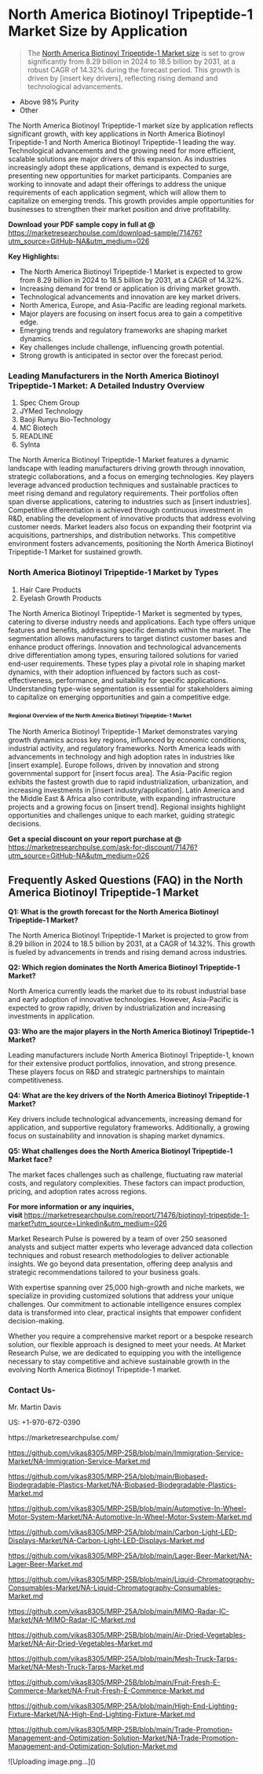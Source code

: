 <h1>North America Biotinoyl Tripeptide-1 Market&nbsp;Size by Application</h1><blockquote><p>The <a href="https://marketresearchpulse.com/download-sample/71476?utm_source=GitHub-NA&amp;utm_medium=026">North America Biotinoyl Tripeptide-1 Market size</a> is set to grow significantly from 8.29 billion in 2024 to 18.5 billion by 2031, at a robust CAGR of 14.32% during the forecast period. This growth is driven by [insert key drivers], reflecting rising demand and technological advancements.</p></blockquote><ul><li>Above 98% Purity<li> Other</li></ul><p>The North America Biotinoyl Tripeptide-1 market size by application reflects significant growth, with key applications in North America Biotinoyl Tripeptide-1 and North America Biotinoyl Tripeptide-1 leading the way. Technological advancements and the growing need for more efficient, scalable solutions are major drivers of this expansion. As industries increasingly adopt these applications, demand is expected to surge, presenting new opportunities for market participants. Companies are working to innovate and adapt their offerings to address the unique requirements of each application segment, which will allow them to capitalize on emerging trends. This growth provides ample opportunities for businesses to strengthen their market position and drive profitability.</p><p><strong>Download your PDF sample copy in full at @ </strong><a href="https://marketresearchpulse.com/download-sample/71476?utm_source=GitHub-NA&amp;utm_medium=026">https://marketresearchpulse.com/download-sample/71476?utm_source=GitHub-NA&amp;utm_medium=026</a></p><p><strong>Key Highlights: </strong></p><ul><li>The North America Biotinoyl Tripeptide-1 Market is expected to grow from 8.29 billion in 2024 to 18.5 billion by 2031, at a CAGR of 14.32%.</li><li>Increasing demand for trend or application is driving market growth.</li><li>Technological advancements and innovation are key market drivers.</li><li>North America, Europe, and Asia-Pacific are leading regional markets.</li><li>Major players are focusing on insert focus area to gain a competitive edge.</li><li>Emerging trends and regulatory frameworks are shaping market dynamics.</li><li>Key challenges include challenge, influencing growth potential.</li><li>Strong growth is anticipated in sector over the forecast period.</li></ul><h3>Leading Manufacturers in the North America Biotinoyl Tripeptide-1 Market: A Detailed Industry Overview</h3><ol><li>Spec Chem Group</li><li>JYMed Technology</li><li>Baoji Runyu Bio-Technology</li><li>MC Biotech</li><li>READLINE</li><li>Sylnta</li></ol><div class="flex max-w-full flex-col flex-grow"><div class="min-h-8 text-message flex w-full flex-col items-end gap-2 whitespace-normal break-words [.text-message+&amp;]:mt-5" dir="auto" data-message-author-role="assistant" data-message-id="fd8432e4-4910-450d-b182-61b7bfb0a01f" data-message-model-slug="gpt-4o"><div class="flex w-full flex-col gap-1 empty:hidden first:pt-[3px]"><div class="markdown prose w-full break-words dark:prose-invert light"><p>The North America Biotinoyl Tripeptide-1 Market features a dynamic landscape with leading manufacturers driving growth through innovation, strategic collaborations, and a focus on emerging technologies. Key players leverage advanced production techniques and sustainable practices to meet rising demand and regulatory requirements. Their portfolios often span diverse applications, catering to industries such as [insert industries]. Competitive differentiation is achieved through continuous investment in R&amp;D, enabling the development of innovative products that address evolving customer needs. Market leaders also focus on expanding their footprint via acquisitions, partnerships, and distribution networks. This competitive environment fosters advancements, positioning the North America Biotinoyl Tripeptide-1 Market for sustained growth.</p></div></div></div></div><h3>North America Biotinoyl Tripeptide-1 Market by Types</h3><ol><li>Hair Care Products<li> Eyelash Growth Products</li></ol><div class="flex max-w-full flex-col flex-grow"><div class="min-h-8 text-message flex w-full flex-col items-end gap-2 whitespace-normal break-words [.text-message+&amp;]:mt-5" dir="auto" data-message-author-role="assistant" data-message-id="084470be-0bb7-4664-bddf-5156b4f41249" data-message-model-slug="gpt-4o-mini"><div class="flex w-full flex-col gap-1 empty:hidden first:pt-[3px]"><div class="markdown prose w-full break-words dark:prose-invert light"><p>The North America Biotinoyl Tripeptide-1 Market is segmented by types, catering to diverse industry needs and applications. Each type offers unique features and benefits, addressing specific demands within the market. The segmentation allows manufacturers to target distinct customer bases and enhance product offerings. Innovation and technological advancements drive differentiation among types, ensuring tailored solutions for varied end-user requirements. These types play a pivotal role in shaping market dynamics, with their adoption influenced by factors such as cost-effectiveness, performance, and suitability for specific applications. Understanding type-wise segmentation is essential for stakeholders aiming to capitalize on emerging opportunities and gain a competitive edge.</p></div></div></div></div><h3><span style="font-size: 11px;">Regional Overview of the North America Biotinoyl Tripeptide-1 Market</span></h3><div class="flex max-w-full flex-col flex-grow"><div class="min-h-8 text-message flex w-full flex-col items-end gap-2 whitespace-normal break-words [.text-message+&amp;]:mt-5" dir="auto" data-message-author-role="assistant" data-message-id="e9038762-ce64-4e30-91c9-9bd413514231" data-message-model-slug="gpt-4o-mini"><div class="flex w-full flex-col gap-1 empty:hidden first:pt-[3px]"><div class="markdown prose w-full break-words dark:prose-invert light"><p>The North America Biotinoyl Tripeptide-1 Market demonstrates varying growth dynamics across key regions, influenced by economic conditions, industrial activity, and regulatory frameworks. North America leads with advancements in technology and high adoption rates in industries like [insert example]. Europe follows, driven by innovation and strong governmental support for [insert focus area]. The Asia-Pacific region exhibits the fastest growth due to rapid industrialization, urbanization, and increasing investments in [insert industry/application]. Latin America and the Middle East &amp; Africa also contribute, with expanding infrastructure projects and a growing focus on [insert trend]. Regional insights highlight opportunities and challenges unique to each market, guiding strategic decisions.</p></div></div></div></div><p><strong>Get a special discount on your report purchase at @ </strong><a href="https://marketresearchpulse.com/ask-for-discount/71476?utm_source=GitHub-NA&amp;utm_medium=026">https://marketresearchpulse.com/ask-for-discount/71476?utm_source=GitHub-NA&amp;utm_medium=026</a></p><h2>Frequently Asked Questions (FAQ) in the North America Biotinoyl Tripeptide-1 Market</h2><p><strong>Q1: What is the growth forecast for the North America Biotinoyl Tripeptide-1 Market?</strong></p><p>The North America Biotinoyl Tripeptide-1 Market is projected to grow from 8.29 billion in 2024 to 18.5 billion by 2031, at a CAGR of 14.32%. This growth is fueled by advancements in trends and rising demand across industries.</p><p><strong>Q2: Which region dominates the North America Biotinoyl Tripeptide-1 Market?</strong></p><p>North America currently leads the market due to its robust industrial base and early adoption of innovative technologies. However, Asia-Pacific is expected to grow rapidly, driven by industrialization and increasing investments in application.</p><p><strong>Q3: Who are the major players in the North America Biotinoyl Tripeptide-1 Market?</strong></p><p>Leading manufacturers include North America Biotinoyl Tripeptide-1, known for their extensive product portfolios, innovation, and strong presence. These players focus on R&amp;D and strategic partnerships to maintain competitiveness.</p><p><strong>Q4: What are the key drivers of the North America Biotinoyl Tripeptide-1 Market?</strong></p><p>Key drivers include technological advancements, increasing demand for application, and supportive regulatory frameworks. Additionally, a growing focus on sustainability and innovation is shaping market dynamics.</p><p><strong>Q5: What challenges does the North America Biotinoyl Tripeptide-1 Market face?</strong></p><p>The market faces challenges such as challenge, fluctuating raw material costs, and regulatory complexities. These factors can impact production, pricing, and adoption rates across regions.</p><p><strong>For more information or any inquiries, visit&nbsp;</strong><a href="https://marketresearchpulse.com/report/71476/biotinoyl-tripeptide-1-market?utm_source=Linkedin&utm_medium=026">https://marketresearchpulse.com/report/71476/biotinoyl-tripeptide-1-market?utm_source=Linkedin&utm_medium=026</a></p><p>Market Research Pulse is powered by a team of over 250 seasoned analysts and subject matter experts who leverage advanced data collection techniques and robust research methodologies to deliver actionable insights. We go beyond data presentation, offering deep analysis and strategic recommendations tailored to your business goals.</p><p>With expertise spanning over 25,000 high-growth and niche markets, we specialize in providing customized solutions that address your unique challenges. Our commitment to actionable intelligence ensures complex data is transformed into clear, practical insights that empower confident decision-making.</p><p>Whether you require a comprehensive market report or a bespoke research solution, our flexible approach is designed to meet your needs. At Market Research Pulse, we are dedicated to equipping you with the intelligence necessary to stay competitive and achieve sustainable growth in the evolving North America Biotinoyl Tripeptide-1 market.</p><h3><strong>Contact Us-</strong></h3><p>Mr. Martin Davis</p><p>US: +1-970-672-0390</p><p>https://marketresearchpulse.com/</p><p><a href="https://github.com/vikas8305/MRP-25B/blob/main/Immigration-Service-Market/NA-Immigration-Service-Market.md">https://github.com/vikas8305/MRP-25B/blob/main/Immigration-Service-Market/NA-Immigration-Service-Market.md</a></p><p><a href="https://github.com/vikas8305/MRP-25A/blob/main/Biobased-Biodegradable-Plastics-Market/NA-Biobased-Biodegradable-Plastics-Market.md">https://github.com/vikas8305/MRP-25A/blob/main/Biobased-Biodegradable-Plastics-Market/NA-Biobased-Biodegradable-Plastics-Market.md</a></p><p><a href="https://github.com/vikas8305/MRP-25B/blob/main/Automotive-In-Wheel-Motor-System-Market/NA-Automotive-In-Wheel-Motor-System-Market.md">https://github.com/vikas8305/MRP-25B/blob/main/Automotive-In-Wheel-Motor-System-Market/NA-Automotive-In-Wheel-Motor-System-Market.md</a></p><p><a href="https://github.com/vikas8305/MRP-25A/blob/main/Carbon-Light-LED-Displays-Market/NA-Carbon-Light-LED-Displays-Market.md">https://github.com/vikas8305/MRP-25A/blob/main/Carbon-Light-LED-Displays-Market/NA-Carbon-Light-LED-Displays-Market.md</a></p><p><a href="https://github.com/vikas8305/MRP-25A/blob/main/Lager-Beer-Market/NA-Lager-Beer-Market.md">https://github.com/vikas8305/MRP-25A/blob/main/Lager-Beer-Market/NA-Lager-Beer-Market.md</a></p><p><a href="https://github.com/vikas8305/MRP-25B/blob/main/Liquid-Chromatography-Consumables-Market/NA-Liquid-Chromatography-Consumables-Market.md">https://github.com/vikas8305/MRP-25B/blob/main/Liquid-Chromatography-Consumables-Market/NA-Liquid-Chromatography-Consumables-Market.md</a></p><p><a href="https://github.com/vikas8305/MRP-25A/blob/main/MIMO-Radar-IC-Market/NA-MIMO-Radar-IC-Market.md">https://github.com/vikas8305/MRP-25A/blob/main/MIMO-Radar-IC-Market/NA-MIMO-Radar-IC-Market.md</a></p><p><a href="https://github.com/vikas8305/MRP-25B/blob/main/Air-Dried-Vegetables-Market/NA-Air-Dried-Vegetables-Market.md">https://github.com/vikas8305/MRP-25B/blob/main/Air-Dried-Vegetables-Market/NA-Air-Dried-Vegetables-Market.md</a></p><p><a href="https://github.com/vikas8305/MRP-25A/blob/main/Mesh-Truck-Tarps-Market/NA-Mesh-Truck-Tarps-Market.md">https://github.com/vikas8305/MRP-25A/blob/main/Mesh-Truck-Tarps-Market/NA-Mesh-Truck-Tarps-Market.md</a></p><p><a href="https://github.com/vikas8305/MRP-25B/blob/main/Fruit-Fresh-E-Commerce-Market/NA-Fruit-Fresh-E-Commerce-Market.md">https://github.com/vikas8305/MRP-25B/blob/main/Fruit-Fresh-E-Commerce-Market/NA-Fruit-Fresh-E-Commerce-Market.md</a></p><p><a href="https://github.com/vikas8305/MRP-25A/blob/main/High-End-Lighting-Fixture-Market/NA-High-End-Lighting-Fixture-Market.md">https://github.com/vikas8305/MRP-25A/blob/main/High-End-Lighting-Fixture-Market/NA-High-End-Lighting-Fixture-Market.md</a></p><p><a href="https://github.com/vikas8305/MRP-25B/blob/main/Trade-Promotion-Management-and-Optimization-Solution-Market/NA-Trade-Promotion-Management-and-Optimization-Solution-Market.md">https://github.com/vikas8305/MRP-25B/blob/main/Trade-Promotion-Management-and-Optimization-Solution-Market/NA-Trade-Promotion-Management-and-Optimization-Solution-Market.md</a></p>
![Uploading image.png…]()
